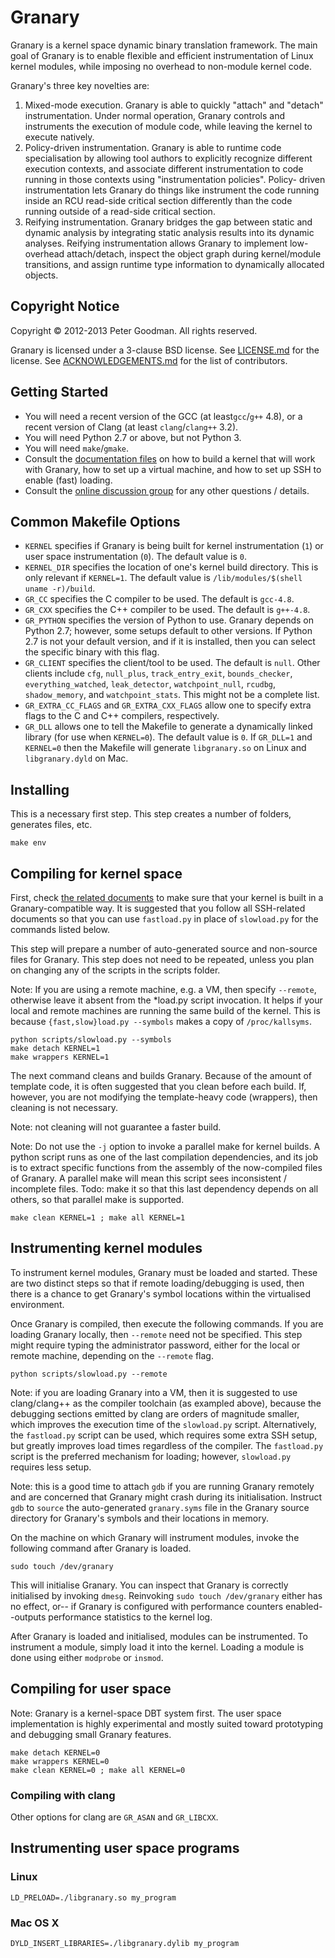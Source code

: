 Granary
=======
Granary is a kernel space dynamic binary translation framework. The main goal of Granary
is to enable flexible and efficient instrumentation of Linux kernel modules, while
imposing no overhead to non-module kernel code.

Granary's three key novelties are:
  1. Mixed-mode execution. Granary is able to quickly "attach" and "detach" instrumentation.
     Under normal operation, Granary controls and instruments the execution of module code,
     while leaving the kernel to execute natively.
  2. Policy-driven instrumentation. Granary is able to runtime code specialisation by allowing
     tool authors to explicitly recognize different execution contexts, and associate different
     instrumentation to code running in those contexts using "instrumentation policies". Policy-
     driven instrumentation lets Granary do things like instrument the code running inside an
     RCU read-side critical section differently than the code running outside of a read-side
     critical section.
  3. Reifying instrumentation. Granary bridges the gap between static and dynamic analysis by
     integrating static analysis results into its dynamic analyses. Reifying instrumentation
     allows Granary to implement low-overhead attach/detach, inspect the object graph during
     kernel/module transitions, and assign runtime type information to dynamically allocated
     objects.

Copyright Notice
----------------
Copyright &copy; 2012-2013 Peter Goodman. All rights reserved.

Granary is licensed under a 3-clause BSD license. See [LICENSE.md](LICENSE.md) for
the license. See [ACKNOWLEDGEMENTS.md](ACKNOWLEDGEMENTS.md) for the list of contributors.

Getting Started
---------------
 * You will need a recent version of the GCC (at least`gcc`/`g++` 4.8), or a
   recent version of Clang (at least `clang`/`clang++` 3.2).
 * You will need Python 2.7 or above, but not Python 3.
 * You will need `make`/`gmake`.
 * Consult the [documentation files](docs/) on how to build a kernel that will work with Granary,
   how to set up a virtual machine, and how to set up SSH to enable (fast) loading.
 * Consult the [online discussion group](https://groups.google.com/forum/#!forum/granary-dev)
   for any other questions / details.

Common Makefile Options
-----------------------
 * `KERNEL` specifies if Granary is being built for kernel instrumentation (`1`)
   or user space instrumentation (`0`). The default value is `0`.
 * `KERNEL_DIR` specifies the location of one's kernel build directory. This is
   only relevant if `KERNEL=1`. The default value is `/lib/modules/$(shell uname -r)/build`.
 * `GR_CC` specifies the C compiler to be used. The default is `gcc-4.8`.
 * `GR_CXX` specifies the C++ compiler to be used. The default is `g++-4.8`.
 * `GR_PYTHON` specifies the version of Python to use. Granary depends on Python 2.7;
   however, some setups default to other versions. If Python 2.7 is not your default
   version, and if it is installed, then you can select the specific binary with this
   flag.
 * `GR_CLIENT` specifies the client/tool to be used. The default is `null`. Other
   clients include `cfg`, `null_plus`, `track_entry_exit`, `bounds_checker`,
   `everything_watched`, `leak_detector`, `watchpoint_null`, `rcudbg`,
   `shadow_memory`, and `watchpoint_stats`. This might not be a complete list.
 * `GR_EXTRA_CC_FLAGS` and `GR_EXTRA_CXX_FLAGS` allow one to specify extra flags to
   the C and C++ compilers, respectively.
 * `GR_DLL` allows one to tell the Makefile to generate a dynamically linked library
   (for use when `KERNEL=0`). The default value is `0`. If `GR_DLL=1` and `KERNEL=0`
   then the Makefile will generate `libgranary.so` on Linux and `libgranary.dyld` on
   Mac.

Installing
----------
This is a necessary first step. This step creates a number of folders, generates
files, etc.

```basemake
make env
```


Compiling for kernel space
--------------------------

First, check [the related documents](docs/) to make sure that your kernel is
built in a Granary-compatible way. It is suggested that you follow all SSH-related
documents so that you can use `fastload.py` in place of `slowload.py` for the
commands listed below.

This step will prepare a number of auto-generated source and non-source files
for Granary. This step does not need to be repeated, unless you plan on
changing any of the scripts in the scripts folder.

Note: If you are using a remote machine, e.g. a VM, then specify `--remote`,
otherwise leave it absent from the *load.py script invocation. It helps if
your local and remote machines are running the same build of the kernel. This
is because `{fast,slow}load.py --symbols` makes a copy of `/proc/kallsyms`.

```basemake
python scripts/slowload.py --symbols
make detach KERNEL=1
make wrappers KERNEL=1
```

The next command cleans and builds Granary. Because of the amount of template
code, it is often suggested that you clean before each build. If, however,
you are not modifying the template-heavy code (wrappers), then cleaning is
not necessary.

Note: not cleaning will not guarantee a faster build.

Note: Do not use the `-j` option to invoke a parallel make for kernel builds.
A python script runs as one of the last compilation dependencies, and its job
is to extract specific functions from the assembly of the now-compiled files of
Granary. A parallel make will mean this script sees inconsistent / incomplete
files. Todo: make it so that this last dependency depends on all others, so that
parallel make is supported.

```basemake
make clean KERNEL=1 ; make all KERNEL=1
```

Instrumenting kernel modules
----------------------------
To instrument kernel modules, Granary must be loaded and started. These are two
distinct steps so that if remote loading/debugging is used, then there is a chance
to get Granary's symbol locations within the virtualised environment.

Once Granary is compiled, then execute the following commands. If you are loading
Granary locally, then `--remote` need not be specified. This step might require
typing the administrator password, either for the local or remote machine, depending
on the `--remote` flag.

```basemake
python scripts/slowload.py --remote
```

Note: if you are loading Granary into a VM, then it is suggested to use
clang/clang++ as the compiler toolchain (as exampled above), because the debugging
sections emitted by clang are orders of magnitude smaller, which improves the
execution time of the `slowload.py` script. Alternatively, the `fastload.py` script
can be used, which requires some extra SSH setup, but greatly improves load times
regardless of the compiler. The `fastload.py` script is the preferred mechanism for
loading; however, `slowload.py` requires less setup.

Note: this is a good time to attach `gdb` if you are running Granary remotely and
are concerned that Granary might crash during its initialisation. Instruct `gdb` to
`source` the auto-generated `granary.syms` file in the Granary source directory
for Granary's symbols and their locations in memory.

On the machine on which Granary will instrument modules, invoke the following
command after Granary is loaded.

```basemake
sudo touch /dev/granary
```

This will initialise Granary. You can inspect that Granary is correctly initialised
by invoking `dmesg`. Reinvoking `sudo touch /dev/granary` either has no effect, or--
if Granary is configured with performance counters enabled--outputs performance 
statistics to the kernel log.

After Granary is loaded and initialised, modules can be instrumented. To instrument
a module, simply load it into the kernel. Loading a module is done using either
`modprobe` or `insmod`.

Compiling for user space
------------------------
Note: Granary is a kernel-space DBT system first. The user space implementation is
highly experimental and mostly suited toward prototyping and debugging small Granary
features.

```basemake
make detach KERNEL=0
make wrappers KERNEL=0
make clean KERNEL=0 ; make all KERNEL=0
```

### Compiling with clang
Other options for clang are `GR_ASAN` and `GR_LIBCXX`.


Instrumenting user space programs
---------------------------------

### Linux
```basemake
LD_PRELOAD=./libgranary.so my_program
```

### Mac OS X
```basemake
DYLD_INSERT_LIBRARIES=./libgranary.dylib my_program
```
